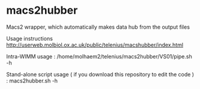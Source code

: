 # macs2hubber
Macs2 wrapper, which automatically makes data hub from the output files

Usage instructions 
http://userweb.molbiol.ox.ac.uk/public/telenius/macshubber/index.html

Intra-WIMM usage : 
/home/molhaem2/telenius/macs2hubber/VS01/pipe.sh -h

Stand-alone script usage ( if you download this repository to edit the code ) :
macs2hubber.sh -h

